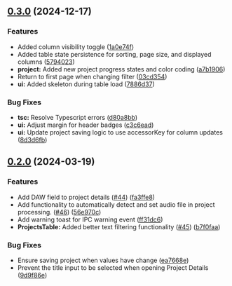 
## [0.3.0](https://github.com/pruizlezcano/legato/compare/v0.2.0...v0.3.0) (2024-12-17)


### Features

* Added column visibility toggle ([1a0e74f](https://github.com/pruizlezcano/legato/commit/1a0e74fce6d418bb33c817d800823625bd5b66dc))
* Added table state persistence for sorting, page size, and displayed columns ([5794023](https://github.com/pruizlezcano/legato/commit/5794023f3af124d912467c2aad21c2ddb3d99b68))
* **project:** Added new project progress states and color coding ([a7b1906](https://github.com/pruizlezcano/legato/commit/a7b19066a460bf950c84ed0d7076a57a7a907976))
* Return to first page when changing filter ([03cd354](https://github.com/pruizlezcano/legato/commit/03cd3547bdc225fb4397d2b6596146fb6350b8ea))
* **ui:** Added skeleton during table load ([7886d37](https://github.com/pruizlezcano/legato/commit/7886d373e83555639ff55922ed6a327040bdbfe2))


### Bug Fixes

* **tsc:** Resolve Typescript errors ([d80a8bb](https://github.com/pruizlezcano/legato/commit/d80a8bb8f728cdd416cadf89202563f59916f6b3))
* **ui:** Adjust margin for header badges ([c3c6ead](https://github.com/pruizlezcano/legato/commit/c3c6ead9d108f32895606b9a67c371630ad3c298))
* **ui:** Update project saving logic to use accessorKey for column updates ([8d3d6fb](https://github.com/pruizlezcano/legato/commit/8d3d6fb927758665a292282651285dfa1e5a39e6))

## [0.2.0](https://github.com/pruizlezcano/legato/compare/v0.1.0...v0.2.0) (2024-03-19)


### Features

* Add DAW field to project details ([#44](https://github.com/pruizlezcano/legato/issues/44)) ([fa3ffe8](https://github.com/pruizlezcano/legato/commit/fa3ffe8f6d81c4761c12a78cb56310f4ed397ea8))
* Add functionality to automatically detect and set audio file in project processing. ([#46](https://github.com/pruizlezcano/legato/issues/46)) ([56e970c](https://github.com/pruizlezcano/legato/commit/56e970c280b36e8c4099336fc935f3c6f675a150))
* Add warning toast for IPC warning event ([ff31dc6](https://github.com/pruizlezcano/legato/commit/ff31dc693db85fe663b5744053ccc031282a57c5))
* **ProjectsTable:** Added better text filtering functionality ([#45](https://github.com/pruizlezcano/legato/issues/45)) ([b7f0faa](https://github.com/pruizlezcano/legato/commit/b7f0faa818ff86238762076f28cb2a7bc1b589cc))


### Bug Fixes

* Ensure saving project when values have change ([ea7668e](https://github.com/pruizlezcano/legato/commit/ea7668e3f3c7c5c38936a3fab3b4bf915e81bfdc))
* Prevent the title input to be selected when opening Project Details ([9d9f86e](https://github.com/pruizlezcano/legato/commit/9d9f86e9302e913c9c464f300b92331e6b3fdeb5))
